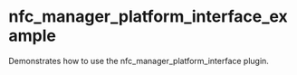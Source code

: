# nfc_manager_platform_interface_example

Demonstrates how to use the nfc_manager_platform_interface plugin.
